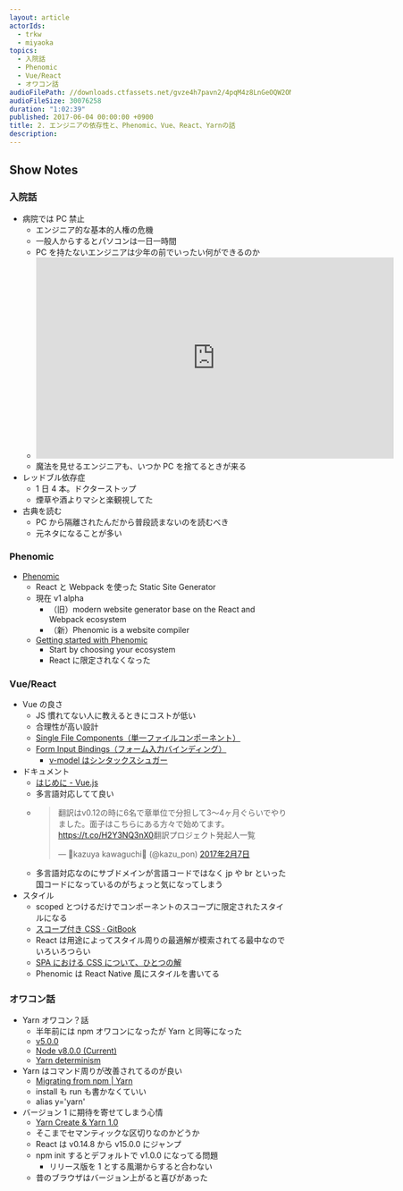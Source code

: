 ```yaml
---
layout: article
actorIds:
  - trkw
  - miyaoka
topics:
  - 入院話
  - Phenomic
  - Vue/React
  - オワコン話
audioFilePath: //downloads.ctfassets.net/gvze4h7pavn2/4pqM4z8LnGeOQW2OMi4QyW/8e413b21c4996a54f94e9ae137e2b82d/2.mp3
audioFileSize: 30076258
duration: "1:02:39"
published: 2017-06-04 00:00:00 +0900
title: 2. エンジニアの依存性と、Phenomic、Vue、React、Yarnの話
description:
---
```


## Show Notes

### 入院話

* 病院では PC 禁止
  * エンジニア的な基本的人権の危機
  * 一般人からするとパソコンは一日一時間
  * PC を持たないエンジニアは少年の前でいったい何ができるのか
  * <iframe width="640" height="360" src="https://www.youtube.com/embed/hnX0L4I_8IQ" frameborder="0" allowfullscreen></iframe>
  * 魔法を見せるエンジニアも、いつか PC を捨てるときが来る
* レッドブル依存症
  * 1 日 4 本。ドクターストップ
  * 煙草や酒よりマシと楽観視してた
* 古典を読む
  * PC から隔離されたんだから普段読まないのを読むべき
  * 元ネタになることが多い

### Phenomic

* [Phenomic](https://phenomic.io/)
  * React と Webpack を使った Static Site Generator
  * 現在 v1 alpha
    * （旧）modern website generator base on the React and Webpack ecosystem
    * （新）Phenomic is a website compiler
  * [Getting started with Phenomic](https://phenomic.io/docs/getting-started)
    * Start by choosing your ecosystem
    * React に限定されなくなった

### Vue/React

* Vue の良さ
  * JS 慣れてない人に教えるときにコストが低い
  * 合理性が高い設計
  * [Single File Components（単一ファイルコンポーネント）](https://jp.vuejs.org/v2/guide/single-file-components.html)
  * [Form Input Bindings（フォーム入力バインディング）](https://jp.vuejs.org/v2/guide/forms.html)
    * [v-model はシンタックスシュガー](https://jp.vuejs.org/v2/guide/components.html#%E3%82%AB%E3%82%B9%E3%82%BF%E3%83%A0%E3%82%A4%E3%83%99%E3%83%B3%E3%83%88%E3%82%92%E4%BD%BF%E7%94%A8%E3%81%97%E3%81%9F%E3%83%95%E3%82%A9%E3%83%BC%E3%83%A0%E5%85%A5%E5%8A%9B%E3%82%B3%E3%83%B3%E3%83%9D%E3%83%BC%E3%83%8D%E3%83%B3%E3%83%88)
* ドキュメント
  * [はじめに - Vue.js](https://jp.vuejs.org/v2/guide/)
  * 多言語対応してて良い
  * <blockquote class="twitter-tweet" data-conversation="none" data-lang="ja"><p lang="ja" dir="ltr">翻訳はv0.12の時に6名で章単位で分担して3〜4ヶ月ぐらいでやりました。面子はこちらにある方々で始めてます。<a href="https://t.co/H2Y3NQ3nX0">https://t.co/H2Y3NQ3nX0</a>翻訳プロジェクト発起人一覧</p>&mdash; 🐤kazuya kawaguchi🐤 (@kazu_pon) <a href="https://twitter.com/kazu_pon/status/828857706853199873">2017年2月7日</a></blockquote>
  * 多言語対応なのにサブドメインが言語コードではなく jp や br といった国コードになっているのがちょっと気になってしまう
* スタイル
  * scoped とつけるだけでコンポーネントのスコープに限定されたスタイルになる
  * [スコープ付き CSS · GitBook](https://vue-loader.vuejs.org/ja/features/scoped-css.html)
  * React は用途によってスタイル周りの最適解が模索されてる最中なのでいろいろつらい
  * [SPA における CSS について、ひとつの解](http://yoshiko.hatenablog.jp/entry/css-in-js)
  * Phenomic は React Native 風にスタイルを書いてる

### オワコン話

* Yarn オワコン？話
  * 半年前には npm オワコンになったが Yarn と同等になった
  * [v5.0.0](http://blog.npmjs.org/post/161081169345/v500)
  * [Node v8.0.0 (Current)](https://nodejs.org/en/blog/release/v8.0.0/)
  * [Yarn determinism](https://yarnpkg.com/blog/2017/05/31/determinism/)
* Yarn はコマンド周りが改善されてるのが良い
  * [Migrating from npm \| Yarn](https://yarnpkg.com/lang/en/docs/migrating-from-npm/#toc-cli-commands-comparison)
  * install も run も書かなくていい
  * alias y='yarn'
* バージョン 1 に期待を寄せてしまう心情
  * [Yarn Create & Yarn 1.0](https://yarnpkg.com/blog/2017/05/12/introducing-yarn/)
  * そこまでセマンティックな区切りなのかどうか
  * React は v0.14.8 から v15.0.0 にジャンプ
  * npm init するとデフォルトで v1.0.0 になってる問題
    * リリース版を 1 とする風潮からすると合わない
  * 昔のブラウザはバージョン上がると喜びがあった
